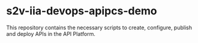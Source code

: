 # s2v-iia-devops-apipcs-demo
This repository contains the necessary scripts to create, configure, publish and deploy APIs in the API Platform.
